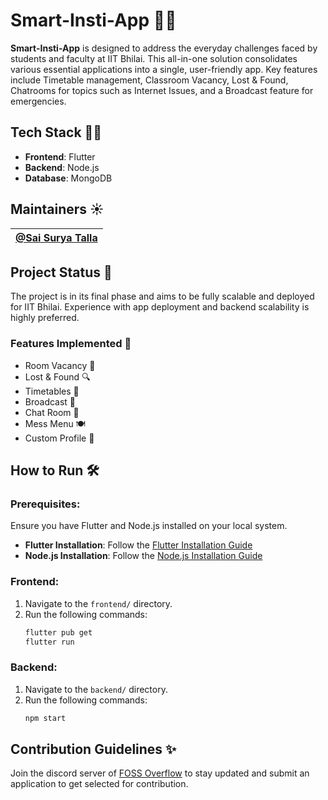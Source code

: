 # Smart-Insti-App 📱🏫

**Smart-Insti-App** is designed to address the everyday challenges faced by students and faculty at IIT Bhilai. This all-in-one solution consolidates various essential applications into a single, user-friendly app. Key features include Timetable management, Classroom Vacancy, Lost & Found, Chatrooms for topics such as Internet Issues, and a Broadcast feature for emergencies.

## Tech Stack 👩‍💻

- **Frontend**: Flutter 
- **Backend**: Node.js 
- **Database**: MongoDB

## Maintainers ☀️

| [@Sai Surya Talla](https://github.com/SAISURYAtalla) |
| ---------------------------------------------------- |

## Project Status 📑

The project is in its final phase and aims to be fully scalable and deployed for IIT Bhilai. Experience with app deployment and backend scalability is highly preferred.

### Features Implemented 🚀

- Room Vacancy 🏫
- Lost & Found 🔍
- Timetables 📅
- Broadcast 📢
- Chat Room 💬
- Mess Menu 🍽️
- Custom Profile 👤

## How to Run 🛠️

### Prerequisites:

Ensure you have Flutter and Node.js installed on your local system.

- **Flutter Installation**: Follow the [Flutter Installation Guide](https://flutter.dev/docs/get-started/install)
- **Node.js Installation**: Follow the [Node.js Installation Guide](https://nodejs.org/en/download/)

### Frontend:

1. Navigate to the `frontend/` directory.
2. Run the following commands:
   ```bash
   flutter pub get
   flutter run

### Backend:

1. Navigate to the `backend/` directory.
2. Run the following commands:
   ```bash
   npm start

## Contribution Guidelines ✨
Join the discord server of [FOSS Overflow](https://discord.gg/bUkG3br637) to stay updated and submit an application to get selected for contribution.
